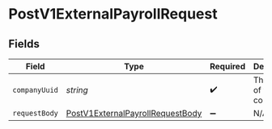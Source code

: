 # PostV1ExternalPayrollRequest


## Fields

| Field                                                                                           | Type                                                                                            | Required                                                                                        | Description                                                                                     |
| ----------------------------------------------------------------------------------------------- | ----------------------------------------------------------------------------------------------- | ----------------------------------------------------------------------------------------------- | ----------------------------------------------------------------------------------------------- |
| `companyUuid`                                                                                   | *string*                                                                                        | :heavy_check_mark:                                                                              | The UUID of the company                                                                         |
| `requestBody`                                                                                   | [PostV1ExternalPayrollRequestBody](../../models/operations/postv1externalpayrollrequestbody.md) | :heavy_minus_sign:                                                                              | N/A                                                                                             |